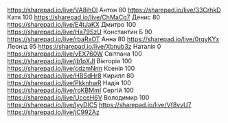 https://sharepad.io/live/VA8jhOl Антон          80
https://sharepad.io/live/33CrhkD Катя           100
https://sharepad.io/live/ChMaCg7 Денис          80
https://sharepad.io/live/E4tJaKX Дмитро         100
https://sharepad.io/live/Ha79SzU Константин Б   90
https://sharepad.io/live/rbaRxOT Анна           80
https://sharepad.io/live/0rqyKYx Леонід         95
https://sharepad.io/live/Xbnub3z Наталія        0
https://sharepad.io/live/vEX760W Світлана       100
https://sharepad.io/live/ib1pXJI Вікторія       100
https://sharepad.io/live/cdzmNnn Ксенія         100
https://sharepad.io/live/HBSdHr8 Кирилл         80
https://sharepad.io/live/PkknhwR Надія          100
https://sharepad.io/live/roKBMmI Сергій         100
https://sharepad.io/live/UcceH6V Володимир      100
https://sharepad.io/live/lyyDIC5
https://sharepad.io/live/Vf8vvU7
https://sharepad.io/live/jC992Az
